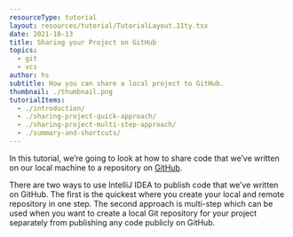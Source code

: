 ```yaml
---
resourceType: tutorial
layout: resources/tutorial/TutorialLayout.11ty.tsx
date: 2021-10-13
title: Sharing your Project on GitHub
topics:
  - git
  - vcs
author: hs
subtitle: How you can share a local project to GitHub.
thumbnail: ./thumbnail.png
tutorialItems:
  - ./introduction/
  - ./sharing-project-quick-approach/
  - ./sharing-project-multi-step-approach/
  - ./summary-and-shortcuts/
---
```


In this tutorial, we’re going to look at how to share code that we’ve written on our local machine to a repository on [GitHub](https://github.com/).

There are two ways to use IntelliJ IDEA to publish code that we’ve written on GitHub. The first is the quickest where you create your local and remote repository in one step. The second approach is multi-step which can be used when you want to create a local Git repository for your project separately from publishing any code publicly on GitHub.

